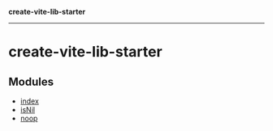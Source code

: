 **create-vite-lib-starter**

***

# create-vite-lib-starter

## Modules

- [index](index.md)
- [isNil](isNil.md)
- [noop](noop.md)
